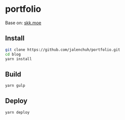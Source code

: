 # portfolio

Base on: [skk.moe](https://skk.moe/)

## Install

```bash
git clone https://github.com/jalenchuh/portfolio.git
cd blog
yarn install
```

## Build

```bash
yarn gulp
```

## Deploy

```bash
yarn deploy
```
